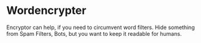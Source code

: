 # Wordencrypter 
Encryptor can help, if you need to circumvent word filters. Hide something from Spam Filters, Bots, but you want to keep it readable for humans.

